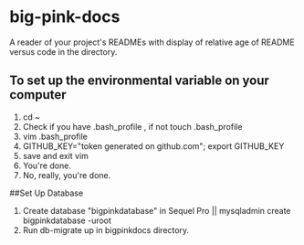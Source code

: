 # big-pink-docs
A reader of your project's READMEs with display of relative age of README versus code in the directory.

## To set up the environmental variable on your computer
1.  cd ~
2.  Check if you have .bash_profile , if not touch .bash_profile
3.  vim .bash_profile
4.	GITHUB_KEY="token generated on github.com"; export GITHUB_KEY
5.	save and exit vim
6. 	You're done.
7.	No, really, you're done.

##Set Up Database
1. Create database "bigpinkdatabase" in Sequel Pro || mysqladmin create bigpinkdatabase -uroot
2. Run db-migrate up in bigpinkdocs directory.


